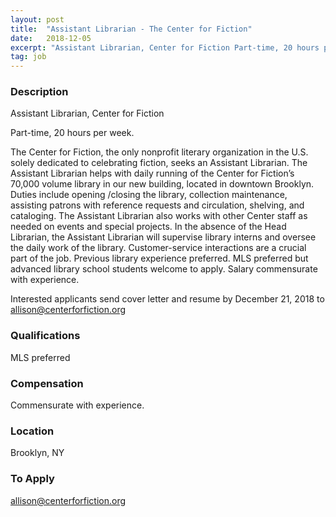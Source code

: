 ```yaml
---
layout: post
title:  "Assistant Librarian - The Center for Fiction"
date:   2018-12-05
excerpt: "Assistant Librarian, Center for Fiction Part-time, 20 hours per week. The Center for Fiction, the only nonprofit literary organization in the U.S. solely dedicated to celebrating fiction, seeks an Assistant Librarian. The Assistant Librarian helps with daily running of the Center for Fiction’s 70,000 volume library in our new building,..."
tag: job
---
```


### Description   

Assistant Librarian, Center for Fiction

Part-time, 20 hours per week. 

The Center for Fiction, the only nonprofit literary organization in the U.S. solely dedicated to celebrating fiction, seeks an Assistant Librarian. The Assistant Librarian helps with daily running of the Center for Fiction’s 70,000 volume library in our new building, located in downtown Brooklyn. Duties include opening /closing the library, collection maintenance, assisting patrons with reference requests and circulation, shelving, and cataloging. The Assistant Librarian also works with other Center staff as needed on events and special projects. In the absence of the Head Librarian, the Assistant Librarian will supervise library interns and oversee the daily work of the library. Customer-service interactions are a crucial part of the job. Previous library experience preferred. MLS preferred but advanced library school students welcome to apply. Salary commensurate with experience.

Interested applicants send cover letter and resume by December 21, 2018 to allison@centerforfiction.org





### Qualifications   

MLS preferred


### Compensation   

Commensurate with experience.


### Location   

Brooklyn, NY




### To Apply   

allison@centerforfiction.org






